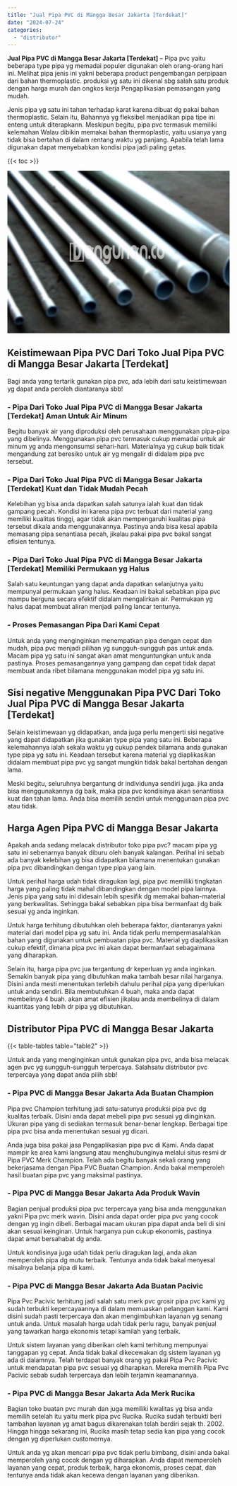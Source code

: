```yaml
---
title: "Jual Pipa PVC di Mangga Besar Jakarta [Terdekat]"
date: "2024-07-24"
categories: 
  - "distributor"
---
```


**Jual Pipa PVC di Mangga Besar Jakarta \[Terdekat\]** – Pipa pvc yaitu beberapa type pipa yg memadai populer digunakan oleh orang-orang hari ini. Melihat pipa jenis ini yakni beberapa product pengembangan perpipaan dari bahan thermoplastic. produksi yg satu ini dikenal sbg salah satu produk dengan harga murah dan ongkos kerja Pengaplikasian pemasangan yang mudah.

Jenis pipa yg satu ini tahan terhadap karat karena dibuat dg pakai bahan thermoplastic. Selain itu, Bahannya yg fleksibel menjadikan pipa tipe ini enteng untuk diterapkann. Meskipun begitu, pipa pvc termasuk memiliki kelemahan Walau dibikin memakai bahan thermoplastic, yaitu usianya yang tidak bisa bertahan di dalam rentang waktu yg panjang. Apabila telah lama digunakan dapat menyebabkan kondisi pipa jadi paling getas.

{{< toc >}}

![Jual Pipa PVC di Mangga Besar Jakarta [Terdekat]](/images/jaul-pipa-pvc-21.png)

## Keistimewaan Pipa PVC Dari Toko Jual Pipa PVC di Mangga Besar Jakarta \[Terdekat\]

Bagi anda yang tertarik gunakan pipa pvc, ada lebih dari satu keistimewaan yg dapat anda peroleh diantaranya sbb!

### \- Pipa Dari Toko Jual Pipa PVC di Mangga Besar Jakarta \[Terdekat\] Aman Untuk Air Minum

Begitu banyak air yang diproduksi oleh perusahaan menggunakan pipa-pipa yang dibelinya. Menggunakan pipa pvc termasuk cukup memadai untuk air minum yg anda mengonsumsi sehari-hari. Materialnya yg cukup baik tidak mengandung zat beresiko untuk air yg mengalir di didalam pipa pvc tersebut.

### \- Pipa Dari Toko Jual Pipa PVC di Mangga Besar Jakarta \[Terdekat\] Kuat dan Tidak Mudah Pecah

Kelebihan yg bisa anda dapatkan salah satunya ialah kuat dan tidak gampang pecah. Kondisi ini karena pipa pvc terbuat dari material yang memiliki kualitas tinggi, agar tidak akan mempengaruhi kualitas pipa tersebut dikala anda menggunakannya. Pastinya anda bisa kesal apabila memasang pipa senantiasa pecah, jikalau pakai pipa pvc bakal sangat efisien tentunya.

### \- Pipa Dari Toko Jual Pipa PVC di Mangga Besar Jakarta \[Terdekat\] Memiliki Permukaan yg Halus

Salah satu keuntungan yang dapat anda dapatkan selanjutnya yaitu mempunyai permukaan yang halus. Keadaan ini bakal sebabkan pipa pvc mampu berguna secara efektif didalam mengalirkan air. Permukaan yg halus dapat membuat aliran menjadi paling lancar tentunya.

### \- Proses Pemasangan Pipa Dari Kami Cepat

Untuk anda yang menginginkan menempatkan pipa dengan cepat dan mudah, pipa pvc menjadi pilihan yg sungguh-sungguh pas untuk anda. Macam pipa yg satu ini sangat akan amat menguntungkan untuk anda pastinya. Proses pemasangannya yang gampang dan cepat tidak dapat membuat anda ribet bilamana menggunakan model pipa yg satu ini.

## Sisi negative Menggunakan Pipa PVC Dari Toko Jual Pipa PVC di Mangga Besar Jakarta \[Terdekat\]

Selain keistimewaan yg didapatkan, anda juga perlu mengerti sisi negative yang dapat didapatkan jika gunakan type pipa yang satu ini. Beberapa kelemahannya ialah sekala waktu yg cukup pendek bilamana anda gunakan type pipa yg satu ini. Keadaan tersebut karena material yg diaplikasikan didalam membuat pipa pvc yg sangat mungkin tidak bakal bertahan dengan lama.

Meski begitu, seluruhnya bergantung dr individunya sendiri juga. jika anda bisa menggunakannya dg baik, maka pipa pvc kondisinya akan senantiasa kuat dan tahan lama. Anda bisa memilih sendiri untuk menggunaan pipa pvc atau tidak.

## Harga Agen Pipa PVC di Mangga Besar Jakarta

Apakah anda sedang melacak distributor toko pipa pvc? macam pipa yg satu ini sebenarnya banyak diburu oleh banyak kalangan. Perihal ini sebab ada banyak kelebihan yg bisa didapatkan bilamana menentukan gunakan pipa pvc dibandingkan dengan type pipa yang lain.

Untuk perihal harga udah tidak diragukan lagi, pipa pvc memiliki tingkatan harga yang paling tidak mahal dibandingkan dengan model pipa lainnya. Jenis pipa yang satu ini didesain lebih spesifik dg memakai bahan-material yang berkwalitas. Sehingga bakal sebabkan pipa bisa bermanfaat dg baik sesuai yg anda inginkan.

Untuk harga terhitung dibutuhkan oleh beberapa faktor, diantaranya yakni material dari model pipa yg satu ini. Anda tidak perlu mempermasalahkan bahan yang digunakan untuk pembuatan pipa pvc. Material yg diaplikasikan cukup efektif, dimana pipa pvc ini akan dapat bermanfaat sebagaimana yang diharapkan.

Selain itu, harga pipa pvc jua tergantung dr keperluan yg anda inginkan. Semakin banyak pipa yang dibutuhkan maka tambah besar nilai harganya. Disini anda mesti menentukan terlebih dahulu perihal pipa yang diperlukan untuk anda sendiri. Bila membutuhkan 4 buah, maka anda dapat membelinya 4 buah. akan amat efisien jikalau anda membelinya di dalam kuantitas yang lebih dr pipa yg dibutuhkan.

## Distributor Pipa PVC di Mangga Besar Jakarta

{{< table-tables table="table2" >}}

Untuk anda yang menginginkan untuk gunakan pipa pvc, anda bisa melacak agen pvc yg sungguh-sungguh terpercaya. Salahsatu distributor pvc terpercaya yang dapat anda pilih sbb!

### \- Pipa PVC di Mangga Besar Jakarta Ada Buatan Champion

Pipa pvc Champion terhitung jadi satu-satunya produksi pipa pvc dg kualitas terbaik. Disini anda dapat mebeli pipa pvc sesuai yg diinginkan. Ukuran pipa yang di sediakan termasuk benar-benar lengkap. Berbagai tipe pipa pvc bisa anda menentukan sesuai yg dicari.

Anda juga bisa pakai jasa Pengaplikasian pipa pvc di Kami. Anda dapat mampir ke area kami langsung atau menghubunginya melalui situs resmi dr Pipa PVC Merk Champion. Telah ada begitu banyak sekali orang yang bekerjasama dengan Pipa PVC Buatan Champion. Anda bakal memperoleh hasil buatan pipa pvc yang maksimal pastinya.

### \- Pipa PVC di Mangga Besar Jakarta Ada Produk Wavin

Bagian penjual produksi pipa pvc terpercaya yang bisa anda menggunakan yakni Pipa pvc merk wavin. Disini anda dapat order pipa pvc yang cocok dengan yg ingin dibeli. Berbagai macam ukuran pipa dapat anda beli di sini akan sesuai keinginan. Untuk harganya pun cukup ekonomis, pastinya dapat amat bersahabat dg anda.

Untuk kondisinya juga udah tidak perlu diragukan lagi, anda akan memperoleh pipa dg mutu terbaik. Tentunya anda tidak bakal menyesal misalnya belanja pipa di kami.

### \- Pipa PVC di Mangga Besar Jakarta Ada Buatan Pacivic

Pipa Pvc Pacivic terhitung jadi salah satu merk pvc grosir pipa pvc kami yg sudah terbukti kepercayaannya di dalam memuaskan pelanggan kami. Kami disini sudah pasti terpercaya dan akan mengimbuhkan layanan yg senang untuk anda. Untuk masalah harga udah tidak perlu ragu, banyak penjual yang tawarkan harga ekonomis tetapi kamilah yang terbaik.

Untuk sistem layanan yang diberikan oleh kami terhitung mempunyai tanggapan yg cepat. Anda tidak bakal dikecewakan dg sistem layanan yg ada di dalamnya. Telah terdapat banyak orang yg pakai Pipa Pvc Pacivic untuk mendapatan pipa pvc sesuai yg diharapkan. Mereka memilih Pipa Pvc Pacivic sebab sudah terpercaya dan lebih terjamin keamanannya.

### \- Pipa PVC di Mangga Besar Jakarta Ada Merk Rucika

Bagian toko buatan pvc murah dan juga memiliki kwalitas yg bisa anda memilih setelah itu yaitu merk pipa pvc Rucika. Rucika sudah terbukti beri tambahan layanan yg amat bagus dikarenakan telah berdiri sejak th. 2002. Hingga hingga sekarang ini, Rucika masih tetap sedia kan pipa yang cocok dengan yg diperlukan customernya.

Untuk anda yg akan mencari pipa pvc tidak perlu bimbang, disini anda bakal memperoleh yang cocok dengan yg diharapkan. Anda dapat memperoleh layanan yang cepat, produk terbaik, harga ekonomis, proses cepat, dan tentunya anda tidak akan kecewa dengan layanan yang diberikan.
